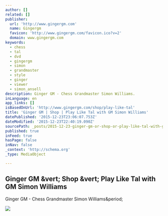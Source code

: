 ```yaml
---
author: []
related: []
publisher:
  url: 'http://www.gingergm.com'
  name: Gingergm
  favicon: 'http://www.gingergm.com/favicon.ico?v=2'
  domain: www.gingergm.com
keywords:
  - chess
  - tal
  - dvd
  - gingergm
  - simon
  - grandmaster
  - style
  - ginger
  - viewer
  - simon_ansell
description: Ginger GM - Chess Grandmaster Simon Williams.
inLanguage: en
app_links: []
isBasedOnUrl: 'http://www.gingergm.com/shop/play-like-tal'
title: 'Ginger GM | Shop | Play Like Tal with GM Simon Williams'
datePublished: '2015-12-23T23:06:07.753Z'
dateModified: '2015-12-23T22:40:19.090Z'
sourcePath: _posts/2015-12-23-ginger-gm-or-shop-or-play-like-tal-with-gm-simon-williams.md
published: true
inFeed: true
hasPage: false
inNav: false
_context: 'http://schema.org'
_type: MediaObject

---
```

<article style=""><h1>Ginger GM &amp;vert; Shop &amp;vert; Play Like Tal with GM Simon Williams</h1><p>Ginger GM - Chess Grandmaster Simon Williams&amp;period;</p><img src="http://i3.ytimg.com/vi/53e9ulZAavU/hqdefault.jpg" /></article>